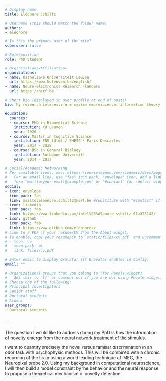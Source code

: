 ```yaml
---
# Display name
title: Eléonore Schiltz

# Username (this should match the folder name)
authors:
- eleonore

# Is this the primary user of the site?
superuser: false

# Role/position
role: PhD Student

# Organizations/Affiliations
organizations:
- name: Katholieke Universiteit Leuven
  url: https://www.kuleuven.be/english/
- name: Neuro-electronics Research Flanders
  url: https://nerf.be

# Short bio (displayed in user profile at end of posts)
bio: My research interests are system neuroscience, information theory and theoretical neuroscience.

education:
  courses:
  - course: PhD in Biomedical Science
    institution: KU Leuven
    year: 2020 - 
  - course: Master in Cognitive Science
    institution: ENS (Ulm) / EHESS / Paris Descartes
    year: 2017 - 2019
  - course: BSc in General Biology
    institution: Sorbonne Université
    year: 2014 - 2017

# Social/Academic Networking
# For available icons, see: https://sourcethemes.com/academic/docs/page-builder/#icons
#   For an email link, use "fas" icon pack, "envelope" icon, and a link in the
#   form "mailto:your-email@example.com" or "#contact" for contact widget.
social:
- icon: envelope
  icon_pack: fas
  link: mailto:eleonore.schiltz@nerf.be #substitute with "#contact" if you don't want to give out your email
- icon: linkedin
  icon_pack: fab
  link: https://www.linkedin.com/in/el%C3%A9onore-schiltz-01a323142/
- icon: github
  icon_pack: fab
  link: https://www.github.com/eleonoresz
# Link to a PDF of your resume/CV from the About widget.
# To enable, copy your resume/CV to `static/files/cv.pdf` and uncomment the lines below.
# - icon: cv
#   icon_pack: ai
#   link: files/cv.pdf

# Enter email to display Gravatar (if Gravatar enabled in Config)
email: ""

# Organizational groups that you belong to (for People widget)
#   Set this to `[]` or comment out if you are not using People widget.
# Choose one of the following: 
# Principal Investigators
# Senior staff
# Doctoral students
# Alumni
user_groups:
- Doctoral students


---
```


The question I would like to address during my PhD is how the information of novelty emerge from the neural network treatment of the stimulus.

I want to quantify precisely the novel versus familiar discrimination in an odor task with psychophysic methods. This will be combined with a chronic recording of the brain using a world leading technique of IMEC, the Neuropixel probe 2.0. Using my background in computational neuroscience, I will then build a model constraint by the behavior and the neural response to propose a theoretical mechanism of novelty detection.
